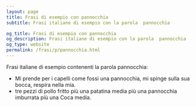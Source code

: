 ```yaml
---
layout: page
title: Frasi di esempio con pannocchia 
subtitle: Frasi italiane di esempio con la parola  pannocchia

og_title: Frasi di esempio con pannocchia 
og_description: Frasi italiane di esempio con la parola  pannocchia
og_type: website
permalink: /frasi/p/pannocchia.html
---
```


Frasi italiane di esempio contenenti la parola pannocchia:


- Mi prende per i capelli come fossi una pannocchia, mi spinge sulla sua bocca, respira nella mia.
- tre pezzi di pollo fritto più una patatina media più una pannocchia imburrata più una Coca media.
